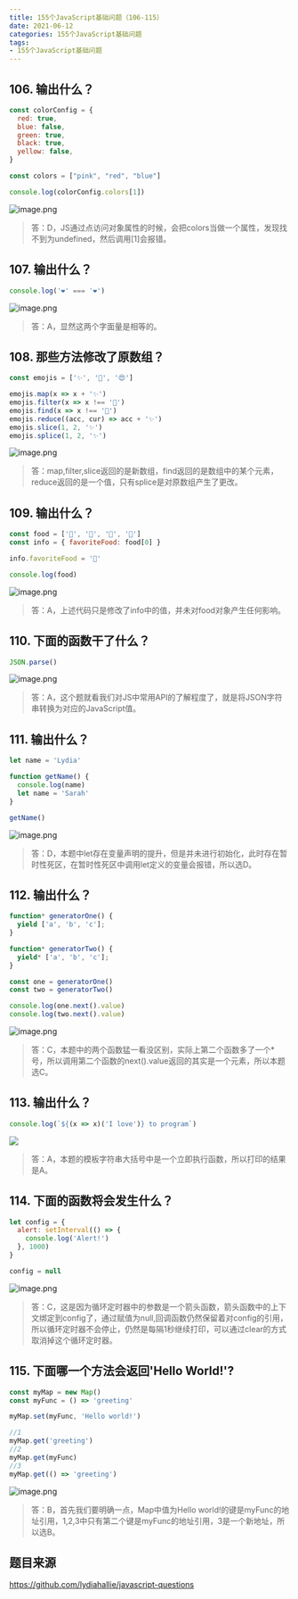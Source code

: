 ```yaml
---
title: 155个JavaScript基础问题（106-115）
date: 2021-06-12
categories: 155个JavaScript基础问题
tags: 
- 155个JavaScript基础问题
---
```

## 106. 输出什么？
```js
const colorConfig = {
  red: true,
  blue: false,
  green: true,
  black: true,
  yellow: false,
}

const colors = ["pink", "red", "blue"]

console.log(colorConfig.colors[1])
```
![image.png](https://img-blog.csdnimg.cn/img_convert/723039ea112cf76799a0fcfe0e2f1b45.png)
>答：D，JS通过点访问对象属性的时候，会把colors当做一个属性，发现找不到为undefined，然后调用[1]会报错。

## 107. 输出什么？
```js
console.log('❤️' === '❤️')
```
![image.png](https://img-blog.csdnimg.cn/img_convert/ddd3730f925cc12983cc3f8af49f98dc.png)
>答：A，显然这两个字面量是相等的。

## 108. 那些方法修改了原数组？
```js
const emojis = ['✨', '🥑', '😍']

emojis.map(x => x + '✨')
emojis.filter(x => x !== '🥑')
emojis.find(x => x !== '🥑')
emojis.reduce((acc, cur) => acc + '✨')
emojis.slice(1, 2, '✨') 
emojis.splice(1, 2, '✨')
```
![image.png](https://img-blog.csdnimg.cn/img_convert/330763e07ee315fe30a8273b5bdd3775.png)
>答：map,filter,slice返回的是新数组，find返回的是数组中的某个元素，reduce返回的是一个值，只有splice是对原数组产生了更改。

## 109. 输出什么？
```js
const food = ['🍕', '🍫', '🥑', '🍔']
const info = { favoriteFood: food[0] }

info.favoriteFood = '🍝'

console.log(food)
```
![image.png](https://img-blog.csdnimg.cn/img_convert/526b9fcd1844e0370a0029d33ce7e28b.png)
>答：A，上述代码只是修改了info中的值，并未对food对象产生任何影响。

## 110. 下面的函数干了什么？
```js
JSON.parse()
```
![image.png](https://img-blog.csdnimg.cn/img_convert/1e1beba5a460368f912a4c58b12f3d94.png)
>答：A，这个题就看我们对JS中常用API的了解程度了，就是将JSON字符串转换为对应的JavaScript值。

## 111. 输出什么？
```js
let name = 'Lydia'

function getName() {
  console.log(name)
  let name = 'Sarah'
}

getName()
```
![image.png](https://img-blog.csdnimg.cn/img_convert/faf5b041a9eb2d5d5e83c3505828093a.png)
>答：D，本题中let存在变量声明的提升，但是并未进行初始化，此时存在暂时性死区，在暂时性死区中调用let定义的变量会报错，所以选D。

## 112. 输出什么？
```js
function* generatorOne() {
  yield ['a', 'b', 'c'];
}

function* generatorTwo() {
  yield* ['a', 'b', 'c'];
}

const one = generatorOne()
const two = generatorTwo()

console.log(one.next().value)
console.log(two.next().value)
```
![image.png](https://img-blog.csdnimg.cn/img_convert/70d689ccbd86275e7c2216dcc2a84135.png)
>答：C，本题中的两个函数猛一看没区别，实际上第二个函数多了一个*号，所以调用第二个函数的next().value返回的其实是一个元素，所以本题选C。

## 113. 输出什么？
```js
console.log(`${(x => x)('I love')} to program`)
```
![](https://img-blog.csdnimg.cn/img_convert/2cc590f0275113522636351e34ef25c9.png)
>答：A，本题的模板字符串大括号中是一个立即执行函数，所以打印的结果是A。

## 114. 下面的函数将会发生什么？
```js
let config = {
  alert: setInterval(() => {
    console.log('Alert!')
  }, 1000)
}

config = null
```
![image.png](https://img-blog.csdnimg.cn/img_convert/adb1e4b6accd0bfcc8e120f5cea26232.png)
>答：C，这是因为循环定时器中的参数是一个箭头函数，箭头函数中的上下文绑定到config了，通过赋值为null,回调函数仍然保留着对config的引用，所以循环定时器不会停止，仍然是每隔1秒继续打印，可以通过clear的方式取消掉这个循环定时器。

## 115. 下面哪一个方法会返回'Hello World!'?
```js
const myMap = new Map()
const myFunc = () => 'greeting'

myMap.set(myFunc, 'Hello world!')

//1
myMap.get('greeting')
//2
myMap.get(myFunc)
//3
myMap.get(() => 'greeting')
```
![image.png](https://img-blog.csdnimg.cn/img_convert/38acb4041bd2753f07a90e013d70e7c1.png)
>答：B，首先我们要明确一点，Map中值为Hello world!的键是myFunc的地址引用，1,2,3中只有第二个键是myFunc的地址引用，3是一个新地址，所以选B。

## 题目来源
https://github.com/lydiahallie/javascript-questions